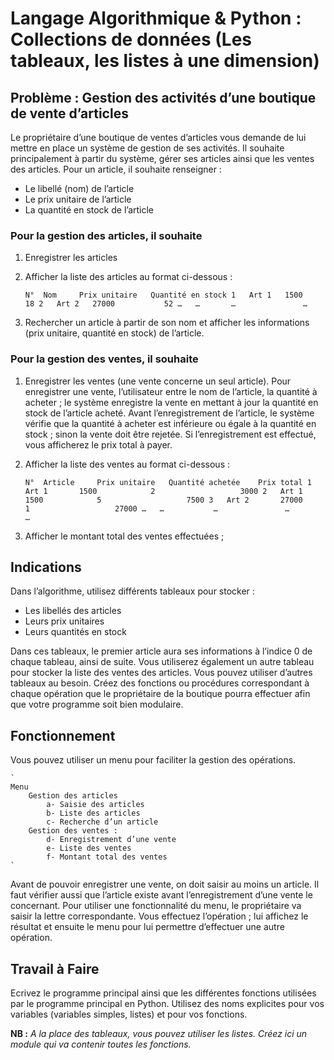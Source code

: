 # Langage Algorithmique & Python : Collections de données (Les tableaux, les listes à une dimension)

## Problème : Gestion des activités d’une boutique de vente d’articles

Le propriétaire d’une boutique de ventes d’articles vous demande de lui mettre en place un système de gestion de ses activités.
Il souhaite principalement à partir du système, gérer ses articles ainsi que les ventes des articles.
Pour un article, il souhaite renseigner :

- Le libellé (nom) de l’article
- Le prix unitaire de l’article
- La quantité en stock de l’article

### Pour la gestion des articles, il souhaite

1. Enregistrer les articles

2. Afficher la liste des articles au format ci-dessous :

    `
    N°  Nom     Prix unitaire   Quantité en stock
    1   Art 1   1500            18
    2   Art 2   27000           52
    …   …       …               …
    `

3. Rechercher un article à partir de son nom et afficher les informations (prix unitaire, quantité en stock) de l’article.

### Pour la gestion des ventes, il souhaite

1. Enregistrer les ventes (une vente concerne un seul article).
Pour enregistrer une vente, l’utilisateur entre le nom de l’article, la quantité à acheter ; le système enregistre la vente en mettant à jour la quantité en stock de l’article acheté.
Avant l’enregistrement de l’article, le système vérifie que la quantité à acheter est inférieure ou égale à la quantité en stock ; sinon la vente doit être rejetée.
Si l’enregistrement est effectué, vous afficherez le prix total à payer.

2. Afficher la liste des ventes au format ci-dessous :

    `
    N°  Article     Prix unitaire   Quantité achetée    Prix total
    1   Art 1       1500            2                   3000
    2   Art 1       1500            5                   7500
    3   Art 2       27000           1                   27000
    …   …           …               …                   …
    `

3. Afficher le montant total des ventes effectuées ;

## Indications

Dans l’algorithme, utilisez différents tableaux pour stocker :

- Les libellés des articles
- Leurs prix unitaires
- Leurs quantités en stock

Dans ces tableaux, le premier article aura ses informations à l’indice 0 de chaque tableau, ainsi de suite.
Vous utiliserez également un autre tableau pour stocker la liste des ventes des articles.
Vous pouvez utiliser d’autres tableaux au besoin.
Créez des fonctions ou procédures correspondant à chaque opération que le propriétaire de la boutique pourra effectuer afin que votre programme soit bien modulaire.

## Fonctionnement

Vous pouvez utiliser un menu pour faciliter la gestion des opérations.

    `
    Menu
        Gestion des articles
            a- Saisie des articles
            b- Liste des articles
            c- Recherche d’un article
        Gestion des ventes :
            d- Enregistrement d’une vente
            e- Liste des ventes
            f- Montant total des ventes
    `

Avant de pouvoir enregistrer une vente, on doit saisir au moins un article. Il faut vérifier aussi que l’article existe avant l’enregistrement d’une vente le concernant.
Pour utiliser une fonctionnalité du menu, le propriétaire va saisir la lettre correspondante. Vous effectuez l’opération ; lui affichez le résultat et ensuite le menu pour lui permettre d’effectuer une autre opération.

## Travail à Faire

Ecrivez le programme principal ainsi que les différentes fonctions utilisées par le programme principal en Python.
Utilisez des noms explicites pour vos variables (variables simples, listes) et pour vos fonctions.

**NB :** _A la place des tableaux, vous pouvez utiliser les listes. Créez ici un module qui va contenir toutes les fonctions._
